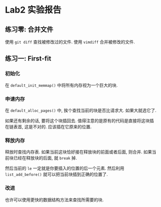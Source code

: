 Lab2 实验报告
===
## 练习零: 合并文件
使用 `git diff` 查找被修改过的文件. 使用 `vimdiff` 合并被修改的文件.
## 练习一: First-fit
### 初始化
在 `default_init_memmap()` 中将所有内存视为一个巨大的块.
### 申请内存
在 `default_alloc_pages()` 中, 挨个查找当前的块是否比请求大. 如果大就选它了.

如果还有剩余的话, 要将这个块插回去. 值得注意的是原有的代码是直接将这块插在链表首, 这是不对的. 应该插在它原来的位置.
### 释放内存
释放时查找内存表. 如果当前这块恰好接在释放块的前面或者后面, 则合并. 如果当前块已经在释放块的后面, 就 `break` 掉.

然后当前的 `le` 一定就是你要插入的位置的后一个元素. 然后利用 `list_add_before()` 就可以把当前块插到正确的位置了.
### 改进
也许可以使用更快的数据结构方法来查找所需要的块.